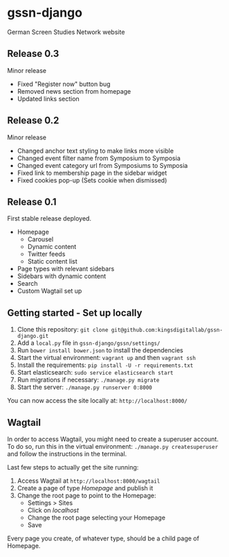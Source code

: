 # gssn-django

German Screen Studies Network website

## Release 0.3

Minor release

* Fixed "Register now" button bug
* Removed news section from homepage
* Updated links section

## Release 0.2

Minor release

* Changed anchor text styling to make links more visible
* Changed event filter name from Symposium to Symposia
* Changed event category url from Symposiums to Symposia
* Fixed link to membership page in the sidebar widget
* Fixed cookies pop-up (Sets cookie when dismissed)

## Release 0.1

First stable release deployed.

* Homepage
  - Carousel
  - Dynamic content
  - Twitter feeds
  - Static content list
* Page types with relevant sidebars
* Sidebars with dynamic content
* Search
* Custom Wagtail set up

## Getting started - Set up locally 

1. Clone this repository: `git clone git@github.com:kingsdigitallab/gssn-django.git`
2. Add a `local.py` file in `gssn-django/gssn/settings/`
3. Run `bower install bower.json` to install the dependencies
4. Start the virtual environment: `vagrant up` and then `vagrant ssh`
5. Install the requirements: `pip install -U -r requirements.txt`
6. Start elasticsearch: `sudo service elasticsearch start`
7. Run migrations if necessary: `./manage.py migrate`
8. Start the server: `./manage.py runserver 0:8000`

You can now access the site locally at: `http://localhost:8000/`

## Wagtail
In order to access Wagtail, you might need to create a superuser account.
To do so, run this in the virtual environment: `./manage.py createsuperuser` and follow the instructions in the terminal.

Last few steps to actually get the site running:

1. Access Wagtail at `http://localhost:8000/wagtail`
2. Create a page of type _Homepage_ and publish it
3. Change the root page to point to the Homepage:
	* Settings > Sites
	* Click on _localhost_
	* Change the root page selecting your Homepage
	* Save

Every page you create, of whatever type, should be a child page of Homepage.